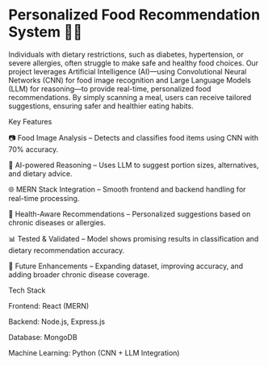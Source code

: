 # Personalized Food Recommendation System 🍎🤖

Individuals with dietary restrictions, such as diabetes, hypertension, or severe allergies, often struggle to make safe and healthy food choices. Our project leverages Artificial Intelligence (AI)—using Convolutional Neural Networks (CNN) for food image recognition and Large Language Models (LLM) for reasoning—to provide real-time, personalized food recommendations. By simply scanning a meal, users can receive tailored suggestions, ensuring safer and healthier eating habits.

Key Features

📷 Food Image Analysis – Detects and classifies food items using CNN with 70% accuracy.

🧠 AI-powered Reasoning – Uses LLM to suggest portion sizes, alternatives, and dietary advice.

🌐 MERN Stack Integration – Smooth frontend and backend handling for real-time processing.

💊 Health-Aware Recommendations – Personalized suggestions based on chronic diseases or allergies.

📊 Tested & Validated – Model shows promising results in classification and dietary recommendation accuracy.

🚀 Future Enhancements – Expanding dataset, improving accuracy, and adding broader chronic disease coverage.

Tech Stack

Frontend: React (MERN)

Backend: Node.js, Express.js

Database: MongoDB

Machine Learning: Python (CNN + LLM Integration)
